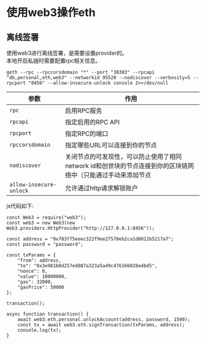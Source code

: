 # 使用web3操作eth

## 离线签署

使用web3进行离线签署，是需要设置provider的。  
本地开启私链时需要配置rpc相关信息。  

`geth --rpc --rpccorsdomain "*" --port "30303" --rpcapi "db,personal,eth,web3" --networkid 95520 --nodiscover --verbosity=5 --rpcport "8456" --allow-insecure-unlock console 2>>/dev/null`  

|参数|作用|
|---|---|
|`rpc`|启用RPC服务|
|`rpcapi`|指定启用的RPC API|
|`rpcport`|指定RPC的端口|
|`rpccorsdomain`|指定哪些URL可以连接到你的节点|
|`nodiscover`| 关闭节点的可发现性，可以防止使用了相同network id和创世块的节点连接到你的区块链网络中（只能通过手动来添加节点|
|`allow-insecure-unlock`|允许通过http请求解锁账户|

js代码如下:

```
const Web3 = require("web3");
const web3 = new Web3(new Web3.providers.HttpProvider("http://127.0.0.1:8456"));

const address = "0x703ff5eeec322f9ee27570eb2ca1d8011b5217a7";
const password = "password";

const txParams = {
    "from": address,
    "to": "0x3e981b0d257ed887a323a5a49c476166028e4bd5",
    "nonce": 0,
    "value": 10000000,
    "gas": 32000,
    "gasPrice": 50000
};

transaction();

async function transaction() {
    await web3.eth.personal.unlockAccount(address, password, 1500);
    const tx = await web3.eth.signTransaction(txParams, address);
    console.log(tx);
}
```